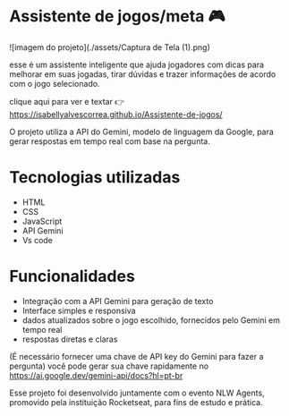 # Assistente de jogos/meta 🎮

![imagem do projeto](./assets/Captura de Tela (1).png)

esse é um assistente inteligente que ajuda jogadores com dicas 
para melhorar em suas jogadas, tirar dúvidas e trazer informações de acordo com o
jogo selecionado.

clique aqui para ver e textar 👉
https://isabellyalvescorrea.github.io/Assistente-de-jogos/

O projeto utiliza a API do Gemini, modelo de linguagem da Google,
para gerar respostas em tempo real com base na pergunta.

# Tecnologias utilizadas

- HTML
- CSS
- JavaScript
- API Gemini
- Vs code

# Funcionalidades

- Integração com a API Gemini para geração de texto
- Interface simples e responsiva
- dados atualizados sobre o jogo escolhido, fornecidos pelo Gemini
em tempo real
- respostas diretas e claras

(É necessário fornecer uma chave de API key do Gemini para fazer a pergunta)
você pode gerar sua chave rapidamente no https://ai.google.dev/gemini-api/docs?hl=pt-br

Esse projeto foi desenvolvido juntamente com o evento NLW Agents,
promovido pela instituição Rocketseat, para fins de estudo e prática.

